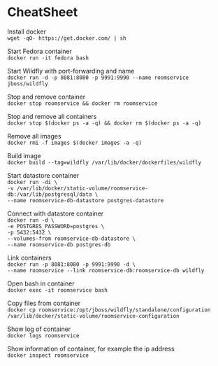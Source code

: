 # CheatSheet

Install docker  
`wget -qO- https://get.docker.com/ | sh`

Start Fedora container  
`docker run -it fedora bash`

Start Wildfly with port-forwarding and name  
`docker run -d -p 8081:8080 -p 9991:9990 --name roomservice jboss/wildfly`

Stop and remove container  
`docker stop roomservice && docker rm roomservice`

Stop and remove all containers  
`docker stop $(docker ps -a -q) && docker rm $(docker ps -a -q)`

Remove all images  
`docker rmi -f images $(docker images -a -q)`

Build image  
`docker build --tag=wildfly /var/lib/docker/dockerfiles/wildfly`

Start datastore container  
`docker run -di \`  
`-v /var/lib/docker/static-volume/roomservice-db:/var/lib/postgresql/data \`  
`--name roomservice-db-datastore postgres-datastore`

Connect with datastore container  
`docker run -d \`  
`-e POSTGRES_PASSWORD=postgres \`  
`-p 5432:5432 \`  
`--volumes-from roomservice-db-datastore \`  
`--name roomservice-db postgres-db`

Link containers  
`docker run -p 8081:8080 -p 9991:9990 -d \`  
`--name roomservice --link roomservice-db:roomservice-db wildfly`

Open bash in container  
`docker exec -it roomservice bash`

Copy files from container  
`docker cp roomservice:/opt/jboss/wildfly/standalone/configuration /var/lib/docker/static-volume/roomservice-configuration`

Show log of container  
`docker logs roomservice`

Show information of container, for example the ip address  
`docker inspect roomservice`
